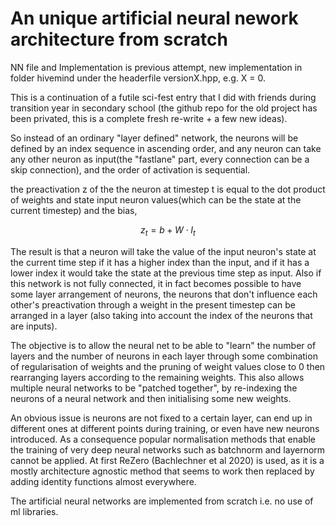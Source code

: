 # An unique artificial neural nework architecture from scratch
NN file and Implementation is previous attempt, new implementation in folder hivemind under the headerfile versionX.hpp, e.g. X = 0.


This is a continuation of a futile sci-fest entry that I did with friends during transition year in secondary school (the github repo for the old project has been privated, this is a complete fresh re-write + a few new ideas).

So instead of an ordinary "layer defined" network, the neurons will be defined by an index sequence in ascending order, and any neuron can take any other neuron as input(the "fastlane" part, every connection can be a skip connection), and the order of activation is sequential. 

the preactivation z of the the neuron at timestep t is equal to the dot product of weights and state input neuron values(which can be the state at the current timestep) and the bias,
```math
z_t = b + W \cdot I_{t}
```

The result is that a neuron will take the value of the input neuron's state at the current time step if it has a higher index than the input, and if it has a lower index it would take the state at the previous time step as input. Also if this network is not fully connected, it in fact becomes possible to have some layer arrangement of neurons, the neurons that don't influence each other's preactivation through a weight in the present timestep can be arranged in a layer (also taking into account the index of the neurons that are inputs). 

The objective is to allow the neural net to be able to "learn" the number of layers and the number of neurons in each layer through some combination of regularisation of weights and the pruning of weight values close to 0 then rearranging layers according to the remaining weights. This also allows multiple neural networks to be "patched together", by re-indexing the neurons of a neural network and then initialising some new weights.

An obvious issue is neurons are not fixed to a certain layer, can end up in different ones at different points during training, or even have new neurons introduced. As a consequence popular normalisation methods that enable the training of very deep neural networks such as batchnorm and layernorm cannot be applied. At first ReZero (Bachlechner et al 2020) is used, as it is a mostly architecture agnostic method that seems to work then replaced by adding identity functions almost everywhere.

The artificial neural networks are implemented from scratch i.e. no use of ml libraries.
